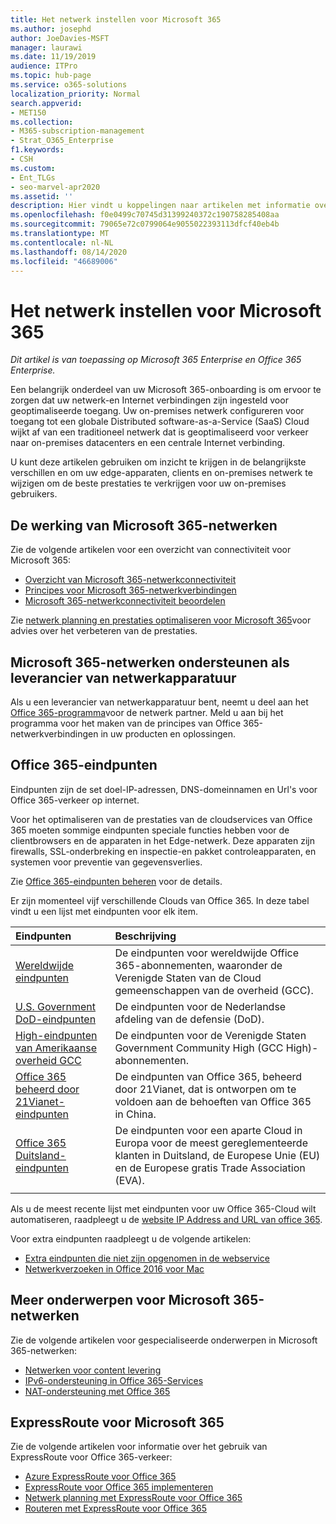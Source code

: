 ```yaml
---
title: Het netwerk instellen voor Microsoft 365
ms.author: josephd
author: JoeDavies-MSFT
manager: laurawi
ms.date: 11/19/2019
audience: ITPro
ms.topic: hub-page
ms.service: o365-solutions
localization_priority: Normal
search.appverid:
- MET150
ms.collection:
- M365-subscription-management
- Strat_O365_Enterprise
f1.keywords:
- CSH
ms.custom:
- Ent_TLGs
- seo-marvel-apr2020
ms.assetid: ''
description: Hier vindt u koppelingen naar artikelen met informatie over het instellen van uw netwerk voor Microsoft 365, waaronder een overzicht van netwerkverbindingen en een lijst met eindpunten.
ms.openlocfilehash: f0e0499c70745d31399240372c190758285408aa
ms.sourcegitcommit: 79065e72c0799064e9055022393113dfcf40eb4b
ms.translationtype: MT
ms.contentlocale: nl-NL
ms.lasthandoff: 08/14/2020
ms.locfileid: "46689006"
---
```

# <a name="set-up-your-network-for-microsoft-365"></a>Het netwerk instellen voor Microsoft 365

*Dit artikel is van toepassing op Microsoft 365 Enterprise en Office 365 Enterprise.*

Een belangrijk onderdeel van uw Microsoft 365-onboarding is om ervoor te zorgen dat uw netwerk-en Internet verbindingen zijn ingesteld voor geoptimaliseerde toegang. Uw on-premises netwerk configureren voor toegang tot een globale Distributed software-as-a-Service (SaaS) Cloud wijkt af van een traditioneel netwerk dat is geoptimaliseerd voor verkeer naar on-premises datacenters en een centrale Internet verbinding. 

U kunt deze artikelen gebruiken om inzicht te krijgen in de belangrijkste verschillen en om uw edge-apparaten, clients en on-premises netwerk te wijzigen om de beste prestaties te verkrijgen voor uw on-premises gebruikers.

## <a name="how-microsoft-365-networking-works"></a>De werking van Microsoft 365-netwerken

Zie de volgende artikelen voor een overzicht van connectiviteit voor Microsoft 365:

- [Overzicht van Microsoft 365-netwerkconnectiviteit](microsoft-365-networking-overview.md)
- [Principes voor Microsoft 365-netwerkverbindingen](microsoft-365-network-connectivity-principles.md)
- [Microsoft 365-netwerkconnectiviteit beoordelen](assessing-network-connectivity.md)

Zie [netwerk planning en prestaties optimaliseren voor Microsoft 365](network-planning-and-performance.md)voor advies over het verbeteren van de prestaties.

## <a name="support-microsoft-365-networking-as-a-network-equipment-vendor"></a>Microsoft 365-netwerken ondersteunen als leverancier van netwerkapparatuur

Als u een leverancier van netwerkapparatuur bent, neemt u deel aan het [Office 365-programma](microsoft-365-networking-partner-program.md)voor de netwerk partner. Meld u aan bij het programma voor het maken van de principes van Office 365-netwerkverbindingen in uw producten en oplossingen. 

## <a name="office-365-endpoints"></a>Office 365-eindpunten

Eindpunten zijn de set doel-IP-adressen, DNS-domeinnamen en Url's voor Office 365-verkeer op internet. 

Voor het optimaliseren van de prestaties van de cloudservices van Office 365 moeten sommige eindpunten speciale functies hebben voor de clientbrowsers en de apparaten in het Edge-netwerk. Deze apparaten zijn firewalls, SSL-onderbreking en inspectie-en pakket controleapparaten, en systemen voor preventie van gegevensverlies.

Zie [Office 365-eindpunten beheren](managing-office-365-endpoints.md) voor de details.

Er zijn momenteel vijf verschillende Clouds van Office 365. In deze tabel vindt u een lijst met eindpunten voor elk item.

| Eindpunten | Beschrijving |
|:-------|:-----|
| [Wereldwijde eindpunten](urls-and-ip-address-ranges.md) | De eindpunten voor wereldwijde Office 365-abonnementen, waaronder de Verenigde Staten van de Cloud gemeenschappen van de overheid (GCC). |
| [U.S. Government DoD-eindpunten](microsoft-365-u-s-government-dod-endpoints.md) | De eindpunten voor de Nederlandse afdeling van de defensie (DoD). |
| [High-eindpunten van Amerikaanse overheid GCC](microsoft-365-u-s-government-gcc-high-endpoints.md) | De eindpunten voor de Verenigde Staten Government Community High (GCC High)-abonnementen. |
| [Office 365 beheerd door 21Vianet-eindpunten](urls-and-ip-address-ranges-21vianet.md) | De eindpunten van Office 365, beheerd door 21Vianet, dat is ontworpen om te voldoen aan de behoeften van Office 365 in China. |
| [Office 365 Duitsland-eindpunten](microsoft-365-germany-endpoints.md) | De eindpunten voor een aparte Cloud in Europa voor de meest gereglementeerde klanten in Duitsland, de Europese Unie (EU) en de Europese gratis Trade Association (EVA). |
|||

Als u de meest recente lijst met eindpunten voor uw Office 365-Cloud wilt automatiseren, raadpleegt u de [website IP Address and URL van office 365](microsoft-365-ip-web-service.md).

Voor extra eindpunten raadpleegt u de volgende artikelen:

- [Extra eindpunten die niet zijn opgenomen in de webservice](additional-office365-ip-addresses-and-urls.md)
- [Netwerkverzoeken in Office 2016 voor Mac](network-requests-in-office-2016-for-mac.md)


## <a name="additional-topics-for-microsoft-365-networking"></a>Meer onderwerpen voor Microsoft 365-netwerken

Zie de volgende artikelen voor gespecialiseerde onderwerpen in Microsoft 365-netwerken:

- [Netwerken voor content levering](content-delivery-networks.md)
- [IPv6-ondersteuning in Office 365-Services](ipv6-support.md)
- [NAT-ondersteuning met Office 365](nat-support-with-microsoft-365.md)

## <a name="expressroute-for-microsoft-365"></a>ExpressRoute voor Microsoft 365

Zie de volgende artikelen voor informatie over het gebruik van ExpressRoute voor Office 365-verkeer:

- [Azure ExpressRoute voor Office 365](azure-expressroute.md)
- [ExpressRoute voor Office 365 implementeren](implementing-expressroute.md)
- [Netwerk planning met ExpressRoute voor Office 365](network-planning-with-expressroute.md)
- [Routeren met ExpressRoute voor Office 365](routing-with-expressroute.md)
